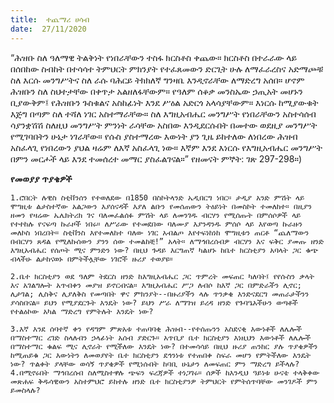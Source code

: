 ```yaml
---
title:  ተጨማሪ ሀሳብ
date:  27/11/2020
---
```


“ሕዝቡ ስለ ዓለማዊ ትልቅነት የነበራቸውን ተስፋ ክርስቶስ  ቀጨው። ክርስቶስ በተራራው ላይ በሰበከው ስብከት በተሳሳተ ትምህርት ምክንያት የተፈጸመውን ድርጊት ሁሉ ለማፈራረስና አድማጮቹ ስለ እርሱ መንግሥትና ስለ ራሱ ባሕርይ ትክክለኛ ግንዛቤ እንዲኖራቸው ለማድረግ አሰበ። ሆኖም ሕዝቡን ስለ ስህተታቸው በቀጥታ አልዘለፋቸውም። የዓለም ሰቆቃ መንስኤው ኃጢአት መሆኑን ቢያውቅም፤ የሕዝቡን ጉስቁልና አስከፊነት እንደ ሥዕል አድርጎ አላሳያቸውም። እነርሱ ከሚያውቁት እጅግ በጣም ስለ ተሻለ ነገር አስተማራቸው። ስለ እግዚአብሔር መንግሥት የነበራቸውን አስተሳሰብ ሳያንቋሽሽ ስለዚህ መንግሥት ምንነት ራሳቸው አስበው እንዲደርሱበት በመተው ወደዚያ መንግሥት የሚገባበትን ሁኔታ ነገራቸው። የሱስ ያስተማረው እውነት ያን ጊዜ ይከተለው ለነበረው ሕዝብ አስፈላጊ የነበረውን ያህል ዛሬም ለእኛ አስፈላጊ ነው። እኛም እንደ እነርሱ የእግዚአብሔር መንግሥት በምን መርሖች ላይ እንደ ተመሰረተ መማር ያስፈልገናል።” የዘመናት ምኞት: ገጽ 297-298።)

**የመወያያ ጥያቄዎች**

`1.ሮበርት ሉዊስ ስቲቨንሰን የተወለደው በ1850 በስኮትላንድ ኤዲበርግ ነበር። ታዲያ አንድ ምሽት ላይ ሞግዚቱ ልታስተኛው አልጋውን እያሰናዳች እያለ ልቡን የመሰጠውን ትዕይነት በመስኮት ተመለከተ። በዚያን ዘመን የዛሬው ኤሌክትሪክ ገና ባለመፈልሰፉ ምሽት ላይ ለመንገዱ ብርሃን የሚሰጡት በምሰሶዎች ላይ የተተከሉ የናፍጣ ኩራዞች ነበሩ። ለሥራው የተመደበው ባለሙያ እያንዳንዱ ምሰሶ ላይ እየወጣ ኩራዙን መለኮስ ነበረበት። ስቲቨንስ እየተመለከተ ባለው ነገር አብልጦ እየተፍነከነከ ሞግዚቱን ጠርቶ “ጨለማውን በብርሃን ጸዳል የሚለኩሰውን ያንን ሰው ተመልከቺ!” አላት። ለማኅበረሰብዎ ብርሃን እና ፍቅር ያመጡ ዘንድ እግዚአብሔር የሰጦት ሚና ምንድን ነው? በዚህ ጉዳይ እርግጠኛ ካልሆኑ ከቤተ ክርስቲያን አባላት ጋር ቁጭ ብላችሁ ልታከናወኑ በምትችሏቸው ነገሮች ዙሪያ ተወያዩ።`

`2.ቤተ ክርስቲያን ወደ ዓለም ትደርስ ዘንድ ከእግዚአብሔር ጋር ጥምረት መፍጠር ካለባት፤ የየሱስን ቃላት እና አገልግሎት አጥብቀን መያዝ ይኖርብናል። እግዚአብሔር ሥጋ ለብሶ ከእኛ ጋር በምድራችን ሊኖር; ሊታገል; ሊስቅና ሊያለቅስ የመጣበት ዋና ምክንያት--በዙሪያችን ላሉ ጥንቃቄ እንድናደርግ መጠራታችንን ያሳስበናል። ይህን የሚያደርጉት እንዴት ነው? ይህን ሥራ ለማገዝ ይረዳ ዘንድ የጉባዔአችሁን ወጣቶች የተልዕኮው አካል ማድረግ የምትሉት እንዴት ነው?`

`3.እኛ እንደ ሰባተኛ ቀን የዳግም ምጽአቱ ተጠባባቂ ሕዝብ--የተሰጡንን አስደናቂ እውነቶች ለሌሎች በማስተማር ረገድ ስላለብን ኃላፊነት አሰብ ያድርጉ። አጥቢያ ቤተ ክርስቲያን እነዚህን እውነቶች ለሌሎች በማስተማር ቁልፍ ሚና ሊኖራት የሚችለው እንዴት ነው? በተመሳሳይ በዚህ ዙሪያ ጠንከር ያሉ ጥያቄዎችን ከሚጠይቁ ጋር እውነትን ለመወያየት ቤተ ክርስቲያን ደኅንነቱ የተጠበቀ ስፍራ መሆን የምትችለው እንዴት ነው? ጥልቀት ያላቸው ወሳኝ ጥያቄዎች የሚነሱበት ከባቢ ሁኔታን ለመፍጠር ምን ማድረግ ይችላሉ? 4.በሚኖሩበት ማኅበረሰብ ስለሚስተዋሉ ጭፍን ፍረጃዎች ተነጋገሩ። ሰዎች ከእንዲህ ዓይነቱ ሁናቴ ተላቅቀው መጽሐፍ ቅዱሳዊውን አስተምህሮ ይከተሉ ዘንድ ቤተ ክርስቲያንዎ ትምህርት የምትሰጥባቸው መንገዶች ምን ይመስላሉ?`